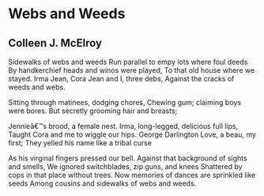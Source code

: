 # Webs and Weeds
## Colleen J. McElroy
Sidewalks of webs and weeds
Run parallel to empy lots where foul deeds
By handkerchief heads and winos were played,
To that old house where we stayed.
Irma Jean, Cora Jean and I, three debs,
Against the cracks of weeds and webs.

Sitting through matinees, dodging chores,
Chewing gum; claiming boys were bores.
But secretly grooming hair and breasts;

Jennieâ€™s brood, a female nest.
Irma, long-legged, delicious full lips,
Taught Cora and me to wiggle our hips.
George Darlington Love, a beau, my first;
They yelled his name like a tribal curse

As his virginal fingers pressed our bell.
Against that background of sights and smells,
We ignored switchblades, zip guns, and knees
Shattered by cops in that place without trees.
Now memories of dances are sprinkled like seeds
Among cousins and sidewalks of webs and weeds.